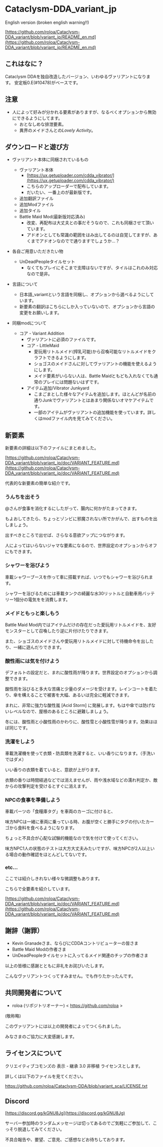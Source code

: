 
# Cataclysm-DDA_variant_jp

English version (broken english warning!!)

[https://github.com/roloa/Cataclysm-DDA_variant/blob/variant_jp/README_en.md](https://github.com/roloa/Cataclysm-DDA_variant/blob/variant_jp/README_en.md)

## これはなに？

Cataclysm DDAを独自改造したバージョン、いわゆるヴァリアントになります。
安定板0.E(#10478)がベースです。

## 注意

- 人によって好みが分かれる要素がありますが、なるべくオプションから無効にできるようにしてます。
  - おとなしめな排泄要素。
  - 異界のメイドさんとの*Lovely Activity*。


## ダウンロードと遊び方

- ヴァリアント本体に同梱されているもの
	- ヴァリアント本体
		- [https://ux.getuploader.com/cdda_vibrator/](https://ux.getuploader.com/cdda_vibrator/)
		- こちらのアップローダーで配布しています。
		- だいたい、一番上のが最新版です。
	- 追加翻訳ファイル
	- 追加Modファイル
	- 追加タイル
	- Battle Maid Mod(最新版対応済み)
		- 改変、再配布は大丈夫との事だそうなので、これも同梱させて頂いています。
		- アドオンとしても常識の範囲をはみ出してるのは自覚してますが、あくまでアドオンなのでで通りますでしょうか...？

- 各自ご用意いただきたい物
	- UnDeadPeopleタイルセット
		- なくてもプレイにそこまで支障はないですが、タイルはこれのみ対応なので是非。

- 言語について
	- 日本語_variantという言語を同梱し、オプションから選べるようにしています。
	- 新要素の翻訳はこちらにしか入っていないので、オプションから言語の変更をお願いします。

- 同梱modについて
  - コア - Variant Addition
    - ヴァリアントに必須のファイルです。
	- コア - LittleMaid
		- 愛玩用リトルメイド(搾乳可能)から召喚可能なリトルメイドをクラフトできるようにします。
		- ショゴスのメイドさんに対してヴァリアントの機能を使えるようにします。
		- メイド要素がいらない人は、Battle Maidともども入れなくても通常のプレイには問題ないはずです。
	- アイテム追加/Vibrator Junkyard
		- こまごまとした様々なアイテムを追加します。ほとんどが名前の通りJunkでヴァリアントとはあまり関係ないオマケアイテムです。
		- 一部のアイテムがヴァリアントの追加機能を使っています。詳しくはmodファイル内を見てみてください。

## 新要素

新要素の詳細は以下のファイルにまとめました。

[https://github.com/roloa/Cataclysm-DDA_variant/blob/variant_jp/doc/VARIANT_FEATURE.md](https://github.com/roloa/Cataclysm-DDA_variant/blob/variant_jp/doc/VARIANT_FEATURE.md)

代表的な新要素の簡単な紹介です。

### うんちを出そう

@さんが食事を消化するにしたがって、腸内に何かがたまってきます。

もよおしてきたら、ちょっとゾンビに邪魔されない所でかがんで、出すものを出しましょう。

出すべきところで出せば、さらなる意欲アップにつながります。

人によってはいらないジャマな要素になるので、世界設定のオプションからオフにもできます。

### シャワーを浴びよう

車載シャワーブースを作って車に搭載すれば、いつでもシャワーを浴びられます。

シャワーを浴びるためには車載タンクの綺麗な水30リットルと自動車用バッテリー1個分の電気をを消費します。

### メイドともっと楽しもう

Battle Maid Mod内ではアイテムだけの存在だった愛玩用リトルメイドを、友好モンスターとして召喚したり逆に片付けたりできます。

また、ショゴスのメイドさんや愛玩用リトルメイドに対して待機命令を出したり、一緒に遊んだりできます。

### 酸性雨には気を付けよう

デフォルトの設定だと、まれに酸性雨が降ります。世界設定のオプションから調整できます。

酸性雨を浴びると多大な苦痛と少量のダメージを受けます。レインコートを着たり、傘を構えることで被害を大幅、あるいは完全に軽減できます。

まれに、非常に強力な酸性嵐 [Acid Storm] に発展します。もはや傘では防げないレベルなので、屋根のあるところに避難しましょう。

冬には、酸性雨と小酸性雨のかわりに、酸性雪と小酸性雪が降ります。効果はほぼ同じです。

### 洗濯をしよう

車載洗濯機を使って衣類・防具類を洗濯すると、いい香りになります。（手洗いではダメ）

いい香りの衣類を着ていると、意欲が上がります。

衣類の香りは時間経過などでは消えませんが、雨や浅水域などの濡れ判定か、敵からの攻撃判定を受けるとすぐに消えます。

### NPCの食事を準備しよう

車載パーツの「食糧庫タグ」を車両のカーゴに付けると、

味方NPCは一緒に車両に乗っている時、お腹が空くと勝手にタグの付いたカーゴから食料を食べるようになります。

ちょっと不具合が心配な試験的機能なので気を付けて使ってください。

味方NPC1人の状態のテストは大方大丈夫みたいですが、味方NPCが2人以上いる場合の動作確認をほとんどしてないです。

### etc...

ここでは紹介しきれない様々な微調整もあります。

こちらで全要素を紹介しています。

[https://github.com/roloa/Cataclysm-DDA_variant/blob/variant_jp/doc/VARIANT_FEATURE.md](https://github.com/roloa/Cataclysm-DDA_variant/blob/variant_jp/doc/VARIANT_FEATURE.md)


## 謝辞（謝罪）

- Kevin Granadeさま、ならびにCDDAコントリビューターの皆さま
- Battle Maid Modの作者さま
- UnDeadPeopleタイルセットに入ってるメイド関連のチップの作者さま

以上の皆様に感謝とともに非礼をお詫びいたします。

こんなヴァリアントつくってすみません。でも作りたかったんです。

## 共同開発者について

<!-- 
    こんな感じでよろしい？
  - lispcoc < https://github.com/lispcoc >
-->
  - roloa (リポジトリオーナー) < https://github.com/roloa >

(敬称略)

このヴァリアントには以上の開発者によってつくられました。

みなさまのご協力に大変感謝します。

## ライセンスについて

クリエイティブコモンズの 表示 - 継承 3.0 非移植 ライセンスとします。

詳しくは以下のファイルを見てください。

https://github.com/roloa/Cataclysm-DDA/blob/variant_sca/LICENSE.txt

## Discord

[https://discord.gg/kGNU8Jg](https://discord.gg/kGNU8Jg)

サーバー参加時のランダムメッセージは切ってあるのでご気軽にご参加して、こっそり脱退してみてください。

不具合報告や、要望、ご意見、ご感想などお待ちしております。

